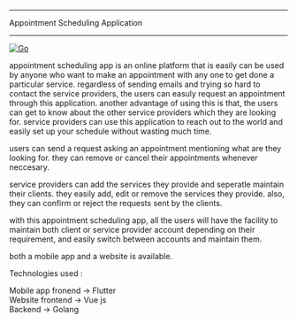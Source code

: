 ___
Appointment Scheduling Application
___
[![Go](https://github.com/cepdnaclk/e16-CO328-Appointment-Scheduling-Software/actions/workflows/go.yml/badge.svg)](https://github.com/cepdnaclk/e16-CO328-Appointment-Scheduling-Software/actions/workflows/go.yml)


appointment scheduling app is an online platform that is easily can be used by anyone who want to make an appointment with any one to get done a particular service. regardless of sending emails and trying so hard to contact the service providers, the users can easuly request an appointment through this application. another advantage of using this is that, the users can get to know about the other service providers which they are looking for. 
service providers can use this application to reach out to the world and easily set up your schedule without wasting much time. 


users can send a request asking an appointment mentioning what are they looking for. they can remove or cancel their appointments whenever neccesary.

service providers can add the services they provide and seperatle maintain their clients. they easily add, edit or remove the services they provide. also, they can confirm or reject the requests sent by the clients. 

with this appointment scheduling app, all the users will have the facility to maintain both client or service provider account depending on their requirement, and easily switch between accounts and maintain them.

both a mobile app and a website is available.

Technologies used :

Mobile app fronend -> Flutter <br />
Website frontend   -> Vue js <br />
Backend            -> Golang <br />
